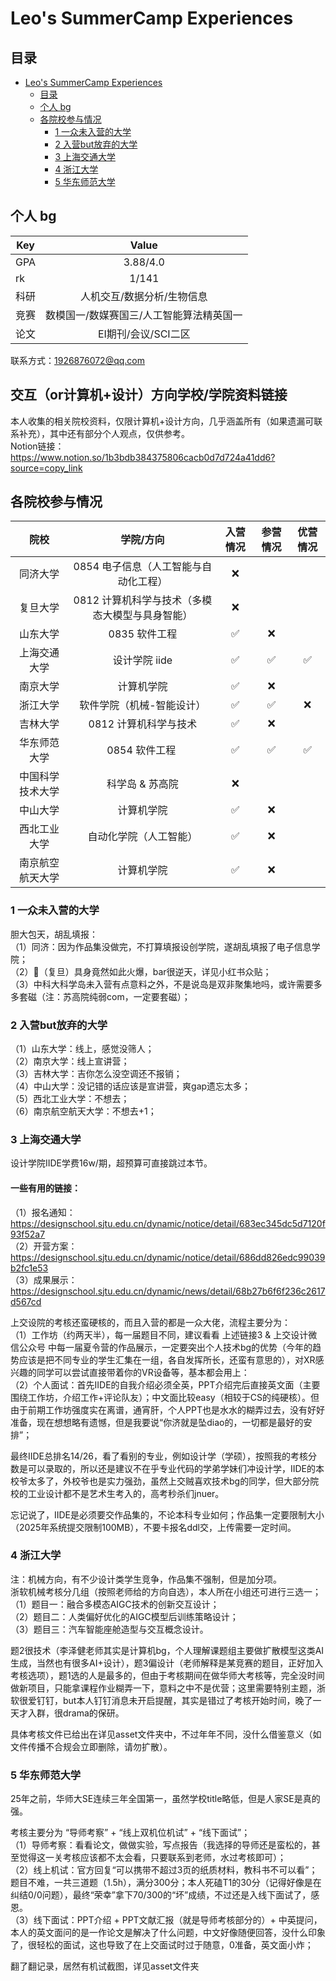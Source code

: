 # Leo's SummerCamp Experiences

## 目录
- [Leo's SummerCamp Experiences](#leos-summercamp-experiences)
  - [目录](#目录)
  - [个人 bg](#个人-bg)
  - [各院校参与情况](#各院校参与情况)
    - [1 一众未入营的大学](#1-一众未入营的大学)
    - [2 入营but放弃的大学](#2-入营but放弃的大学)
    - [3 上海交通大学](#3-上海交通大学)
    - [4 浙江大学](#4-浙江大学)
    - [5 华东师范大学](#5-华东师范大学)


## 个人 bg

| Key | Value |
| --- | :---: |
| GPA | 3.88/4.0 |
| rk | 1/141 |
| 科研 | 人机交互/数据分析/生物信息 |
| 竞赛 | 数模国一/数媒赛国三/人工智能算法精英国一 |
| 论文 | EI期刊/会议/SCI二区 |

联系方式：1926876072@qq.com

## 交互（or计算机+设计）方向学校/学院资料链接
本人收集的相关院校资料，仅限计算机+设计方向，几乎涵盖所有（如果遗漏可联系补充），其中还有部分个人观点，仅供参考。<br/>
Notion链接：https://www.notion.so/1b3bdb384375806cacb0d7d724a41dd6?source=copy_link

## 各院校参与情况

| 院校 | 学院/方向 | 入营情况 | 参营情况 | 优营情况 |
|:---:|:---:|:---:|:---:|:---:|
| 同济大学 | 0854 电子信息（人工智能与自动化工程） | &#x274c; | | |
| 复旦大学 | 0812 计算机科学与技术（多模态大模型与具身智能） | &#x274c; | | |
| 山东大学 | 0835 软件工程 | &#x2705; | &#x274c; | |
| 上海交通大学 | 设计学院 iide | &#x2705; | &#x2705; | &#x2705; |
| 南京大学 | 计算机学院 | &#x2705; | &#x274c; | |
| 浙江大学 | 软件学院（机械-智能设计） | &#x2705; | &#x2705; | &#x274c; |
| 吉林大学 | 0812 计算机科学与技术 | &#x2705; | &#x274c; | |
| 华东师范大学 | 0854 软件工程 | &#x2705; | &#x2705; | &#x2705; |
| 中国科学技术大学 | 科学岛 & 苏高院 | &#x274c; | | |
| 中山大学 | 计算机学院 | &#x2705; | &#x274c; | |
| 西北工业大学 | 自动化学院（人工智能） | &#x2705; | &#x274c; | |
| 南京航空航天大学 | 计算机学院 | &#x2705; | &#x274c; | |

### 1 一众未入营的大学

胆大包天，胡乱填报：<br/>
（1）同济：因为作品集没做完，不打算填报设创学院，遂胡乱填报了电子信息学院；<br/>
（2）🥚（复旦）具身竟然如此火爆，bar很逆天，详见小红书众贴；<br/>
（3）中科大科学岛未入营有点意料之外，不是说岛是双非聚集地吗，或许需要多多套磁（注：苏高院纯弱com，一定要套磁）；

### 2 入营but放弃的大学

（1）山东大学：线上，感觉没筛人；<br/>
（2）南京大学：线上宣讲营；<br/>
（3）吉林大学：吉你怎么没空调还不报销；<br/>
（4）中山大学：没记错的话应该是宣讲营，爽gap遗忘太多；<br/>
（5）西北工业大学：不想去；<br/>
（6）南京航空航天大学：不想去+1；

### 3 上海交通大学

设计学院IIDE学费16w/期，超预算可直接跳过本节。<br/>

#### 一些有用的链接：
（1）报名通知：https://designschool.sjtu.edu.cn/dynamic/notice/detail/683ec345dc5d7120f93f52a7 <br/>
（2）开营方案：https://designschool.sjtu.edu.cn/dynamic/notice/detail/686dd826edc99039b2fc1e53 <br/>
（3）成果展示：https://designschool.sjtu.edu.cn/dynamic/news/detail/68b27b6f6f236c2617d567cd <br/>

上交设院的考核还蛮硬核的，而且入营的都是一众大佬，流程主要分为：<br/>
（1）工作坊（约两天半），每一届题目不同，建议看看 上述链接3 & 上交设计微信公众号 中每一届夏令营的作品展示，一定要突出个人技术bg的优势（今年的趋势应该是把不同专业的学生汇集在一组，各自发挥所长，还蛮有意思的），对XR感兴趣的同学可以尝试直接带着你的VR设备等，基本都会用上：<br/>
（2）个人面试：首先IIDE的自我介绍必须全英，PPT介绍完后直接英文面（主要围绕工作坊，介绍工作+评论队友）；中文面比较easy（相较于CS的纯硬核）。但由于前期工作坊强度实在离谱，通宵肝，个人PPT也是水水的糊弄过去，没有好好准备，现在想想略有遗憾，但是我要说“你济就是坠diao的，一切都是最好的安排”；<br/>

最终IIDE总排名14/26，看了看别的专业，例如设计学（学硕），按照我的考核分数是可以录取的，所以还是建议不在乎专业代码的学弟学妹们冲设计学，IIDE的本校爷太多了，外校爷也是实力强劲，虽然上交贼喜欢技术bg的同学，但大部分院校的工业设计都不是艺术生考入的，高考秒杀们jnuer。<br/>

忘记说了，IIDE是必须要交作品集的，不论本科专业如何；作品集一定要限制大小（2025年系统提交限制100MB），不要卡报名ddl交，上传需要一定时间。

### 4 浙江大学

注：机械方向，有不少设计类学生竞争，作品集不强制，但是加分项。<br/>
浙软机械考核分几组（按照老师给的方向自选），本人所在小组还可进行三选一；<br/>
（1）题目一：融合多模态AIGC技术的创新交互设计；<br/>
（2）题目二：人类偏好优化的AIGC模型后训练策略设计；<br/>
（3）题目三：汽车智能座舱造型与交互概念设计。<br/>

题2很技术（李泽健老师其实是计算机bg，个人理解课题组主要做扩散模型这类AI生成，当然也有很多AI+设计），题3偏设计（老师解释是某竞赛的题目，正好加入考核选项），题1选的人是最多的，但由于考核期间在做华师大考核等，完全没时间做新项目，只能拿课程作业糊弄一下，意料之中不是优营；这里需要特别主题，浙软很爱钉钉，but本人钉钉消息未开启提醒，其实是错过了考核开始时间，晚了一天才入群，很drama的保研。<br/>

具体考核文件已给出在详见asset文件夹中，不过年年不同，没什么借鉴意义（如文件传播不合规会立即删除，请勿扩散）。

### 5 华东师范大学

25年之前，华师大SE连续三年全国第一，虽然学校title略低，但是人家SE是真的强。<br/>

考核主要分为 “导师考察” + “线上双机位机试” + “线下面试”；<br/>
（1）导师考察：看看论文，做做实验，写点报告（我选择的导师还是蛮松的，甚至觉得这一关考核应该都不太会看，只要联系到老师，水过考核即可）；<br/>
（2）线上机试：官方回复“可以携带不超过3页的纸质材料，教科书不可以看”；题目不难，一共三道题（1.5h），满分300分；本人死磕T1的30分（记得好像是在纠结0/0问题），最终“荣幸”拿下70/300的“坏”成绩，不过还是入线下面试了，感恩。<br/>
（3）线下面试：PPT介绍 + PPT文献汇报（就是导师考核部分的）+ 中英提问，本人的英文面问的是一作论文是解决了什么问题，中文好像随便回答，没什么印象了，很轻松的面试，这也导致了在上交面试时过于随意，0准备，英文面小炸；<br/>

翻了翻记录，居然有机试截图，详见asset文件夹 <br/>
